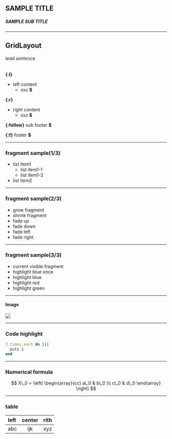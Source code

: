 ## SAMPLE TITLE

##### SAMPLE SUB TITLE

----------

## GridLayout
###### lead sentence

__{:l}__
- left content
  * xxx
__$__

__{:r}__
- right content
  * xxx
__$__

__{:follow}__
sub footer
__$__

__{:f}__
footer
__$__

----------

### fragment sample(1/3)

- list item1<!-- .element: class="fragment" -->
  - list item1-1<!-- .element: class="fragment" -->
  - list item1-2<!-- .element: class="fragment" -->
- list item2<!-- .element: class="fragment" -->

---

### fragment sample(2/3)

- grow fragment<!-- .element: class="fragment grow" -->
- shrink fragment<!-- .element: class="fragment shrink" -->
- fade up<!-- .element: class="fragment fade-up" -->
- fade down<!-- .element: class="fragment fade-down" -->
- fade left<!-- .element: class="fragment fade-left" -->
- fade right<!-- .element: class="fragment fade-right" -->

---

### fragment sample(3/3)

- current visible fragment<!-- .element: class="fragment current-visible" -->
- highlight blue once<!-- .element: class="fragment highlight-current-blue" -->
- highlight blue<!-- .element: class="fragment highlight-blue" -->
- highlight red<!-- .element: class="fragment highlight-red" -->
- highlight green<!-- .element: class="fragment highlight-green" -->

----------

#### Image

![](readme_resource/area_explain.svg)

---

### Code highlight

```ruby
3.times.each do |i|
  puts i
end
```

---

### Numerical formula

$$
X\_0 = \left(
    \begin{array}{cc}
        a\_0 & b\_0 \\\
        c\_0 & d\_0
    \end{array}
\right)
$$

---

### table

|left|center|rith|
|:--|:--:|--:|
|abc | ijk | xyz |
